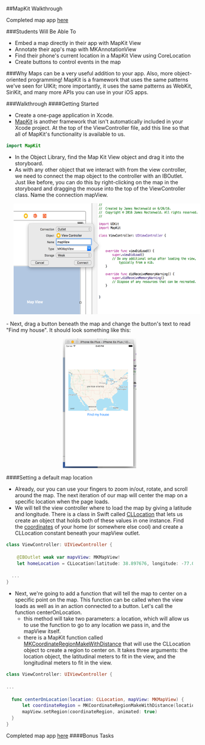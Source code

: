 ##MapKit Walkthrough

Completed map app [here]()

###Students Will Be Able To
- Embed a map directly in their app with MapKit View
- Annotate their app's map with MKAnnotationView
- Find their phone's current location in a MapKit View using CoreLocation
- Create buttons to control events in the map

###Why
Maps can be a very useful addition to your app. Also, more object-oriented programming! MapKit is a framework that uses the same patterns we've seen for UIKit; more importantly, it uses the same patterns as WebKit, SiriKit, and many more APIs you can use in your iOS apps.

###Walkthrough
####Getting Started
- Create a one-page application in Xcode.
- [MapKit](https://developer.apple.com/maps/) is another framework that isn't automatically included in your Xcode project. At the top of the ViewController file, add this line so that all of MapKit's functionality is available to us.
```Swift
import MapKit
```
- In the Object Library, find the Map Kit View object and drag it into the storyboard. 
- As with any other object that we interact with from the view controller, we need to connect the map object to the controller with an IBOutlet. Just like before, you can do this by right-clicking on the map in the storyboard and dragging the mouse into the top of the ViewController class. Name the connection mapView.
<p align="center">
  <img src="images/mapView-connection.png" height="300px" hspace="20">
</p>
- Next, drag a button beneath the map and change the button's text to read "Find my house". It should look something like this:
<p align="center">
  <img src="images/initial-map-view.png" height="350px" hspace="20">
</p>

####Setting a default map location
- Already, our you can use your fingers to zoom in/out, rotate, and scroll around the map. The next iteration of our map will center the map on a specific location when the page loads.
- We will tell the view controller where to load the map by giving a latitude and longitude. There is a class in Swift called [CLLocation](https://developer.apple.com/library/ios/documentation/CoreLocation/Reference/CLLocation_Class/index.html) that lets us create an object that holds both of these values in one instance. Find the [coordinates](http://www.latlong.net/) of your home (or somewhere else cool) and create a CLLocation constant beneath your mapView outlet.
```Swift
class ViewController: UIViewController {

    @IBOutlet weak var mapvView: MKMapView!
    let homeLocation = CLLocation(latitude: 38.897676, longitude: -77.036483)
  
  ...
}
```
- Next, we're going to add a function that will tell the map to center on a specific point on the map. This function can be called when the view loads as well as in an action connected to a button. Let's call the function centerOnLocation.
  - this method will take two parameters: a location, which will allow us to use the function to go to any location we pass in, and the mapView itself.
  - there is a MapKit function called [MKCoordinateRegionMakeWithDistance](https://developer.apple.com/library/ios/documentation/MapKit/Reference/MapKitFunctionsReference/index.html#//apple_ref/c/func/MKCoordinateRegionMakeWithDistance) that will use the CLLocation object to create a region to center on. It takes three arguments: the location object, the latitudinal meters to fit in the view, and the longitudinal meters to fit in the view.
```Swift
class ViewController: UIViewController {

...

  func centerOnLocation(location: CLLocation, mapView: MKMapView) {
      let coordinateRegion = MKCoordinateRegionMakeWithDistance(location.coordinate, 750, 750)
      mapView.setRegion(coordinateRegion, animated: true)
  }
}
```
Completed map app [here]()
####Bonus Tasks




